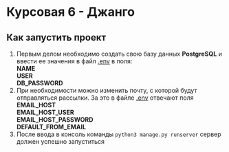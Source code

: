 # Курсовая 6 - Джанго

## Как запустить проект
1. Первым делом необходимо создать свою базу данных <b>PostgreSQL</b> и ввести ее значения в файл [.env](.env) в поля:<br><b>NAME</b><br><b>USER</b><br><b>DB_PASSWORD</b>
2. При необходимости можно изменить почту, с которой будут отправляться рассылки. За это в файле [.env](.env) отвечают поля
<b>EMAIL_HOST</b> <br>
<b>EMAIL_HOST_USER</b> <br>
<b>EMAIL_HOST_PASSWORD</b> <br>
<b>DEFAULT_FROM_EMAIL</b><br>
3. После ввода в консоль команды ```python3 manage.py runserver``` сервер должен успешно запуститься